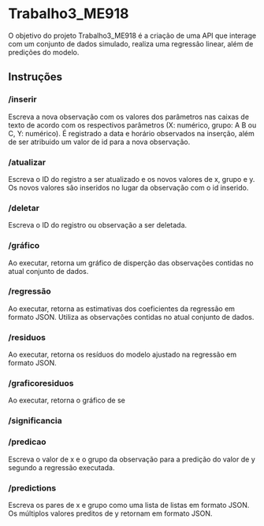 
<!-- README.md is generated from README.Rmd. Please edit that file -->

# Trabalho3_ME918

<!-- badges: start -->
<!-- badges: end -->

O objetivo do projeto Trabalho3_ME918 é a criação de uma API que
interage com um conjunto de dados simulado, realiza uma regressão
linear, além de predições do modelo.

## Instruções

### /inserir

Escreva a nova observação com os valores dos parâmetros nas caixas de
texto de acordo com os respectivos parâmetros (X: numérico, grupo: A B
ou C, Y: numérico). É registrado a data e horário observados na
inserção, além de ser atribuido um valor de id para a nova observação.

### /atualizar

Escreva o ID do registro a ser atualizado e os novos valores de x, grupo
e y. Os novos valores são inseridos no lugar da observação com o id
inserido.

### /deletar

Escreva o ID do registro ou observação a ser deletada.

### /gráfico

Ao executar, retorna um gráfico de disperção das observações contidas no
atual conjunto de dados.

### /regressão

Ao executar, retorna as estimativas dos coeficientes da regressão em
formato JSON. Utiliza as observações contidas no atual conjunto de
dados.

### /residuos

Ao executar, retorna os resíduos do modelo ajustado na regressão em
formato JSON.

### /graficoresiduos

Ao executar, retorna o gráfico de se

### /significancia

### /predicao

Escreva o valor de x e o grupo da observação para a predição do valor de
y segundo a regressão executada.

### /predictions

Escreva os pares de x e grupo como uma lista de listas em formato JSON.
Os múltiplos valores preditos de y retornam em formato JSON.
